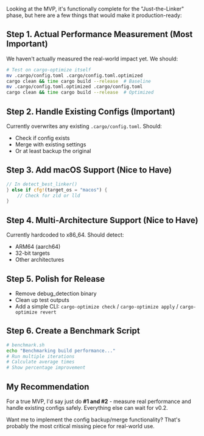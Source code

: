 Looking at the MVP, it's functionally complete for the "Just-the-Linker" phase, but here are a few things that would make it production-ready:

## Step 1. **Actual Performance Measurement** (Most Important)
We haven't actually measured the real-world impact yet. We should:
```bash
# Test on cargo-optimize itself
mv .cargo/config.toml .cargo/config.toml.optimized
cargo clean && time cargo build --release  # Baseline
mv .cargo/config.toml.optimized .cargo/config.toml  
cargo clean && time cargo build --release  # Optimized
```

## Step 2. **Handle Existing Configs** (Important)
Currently overwrites any existing `.cargo/config.toml`. Should:
- Check if config exists
- Merge with existing settings
- Or at least backup the original

## Step 3. **Add macOS Support** (Nice to Have)
```rust
// In detect_best_linker()
} else if cfg!(target_os = "macos") {
    // Check for zld or lld
}
```

## Step 4. **Multi-Architecture Support** (Nice to Have)
Currently hardcoded to x86_64. Should detect:
- ARM64 (aarch64)
- 32-bit targets
- Other architectures

## Step 5. **Polish for Release**
- Remove debug_detection binary
- Clean up test outputs
- Add a simple CLI: `cargo-optimize check` / `cargo-optimize apply` / `cargo-optimize revert`

## Step 6. **Create a Benchmark Script**
```bash
# benchmark.sh
echo "Benchmarking build performance..."
# Run multiple iterations
# Calculate average times
# Show percentage improvement
```

## My Recommendation

For a true MVP, I'd say just do **#1 and #2** - measure real performance and handle existing configs safely. Everything else can wait for v0.2.

Want me to implement the config backup/merge functionality? That's probably the most critical missing piece for real-world use.
